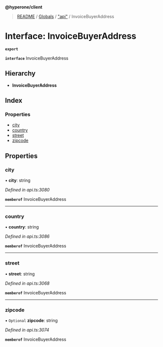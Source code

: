 **@hyperone/client**

> [README](../README.md) / [Globals](../globals.md) / ["api"](../modules/_api_.md) / InvoiceBuyerAddress

# Interface: InvoiceBuyerAddress

**`export`** 

**`interface`** InvoiceBuyerAddress

## Hierarchy

* **InvoiceBuyerAddress**

## Index

### Properties

* [city](_api_.invoicebuyeraddress.md#city)
* [country](_api_.invoicebuyeraddress.md#country)
* [street](_api_.invoicebuyeraddress.md#street)
* [zipcode](_api_.invoicebuyeraddress.md#zipcode)

## Properties

### city

•  **city**: string

*Defined in api.ts:3080*

**`memberof`** InvoiceBuyerAddress

___

### country

•  **country**: string

*Defined in api.ts:3086*

**`memberof`** InvoiceBuyerAddress

___

### street

•  **street**: string

*Defined in api.ts:3068*

**`memberof`** InvoiceBuyerAddress

___

### zipcode

• `Optional` **zipcode**: string

*Defined in api.ts:3074*

**`memberof`** InvoiceBuyerAddress
